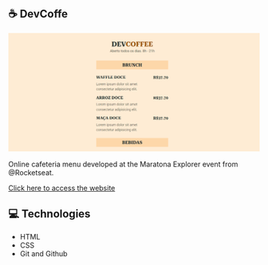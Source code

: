 ## ☕ DevCoffe

![preview](./.github/preview.gif)

Online cafeteria menu developed at the Maratona Explorer event from @Rocketseat.

[Click here to access the website](https://httpedroluiz.github.io/DevCoffee/)

## 💻 Technologies

- HTML
- CSS
- Git and Github
